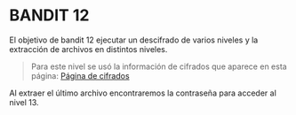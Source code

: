 # BANDIT 12

El objetivo de bandit 12 ejecutar un descifrado de varios niveles y la extracción 
de archivos en distintos niveles.

> Para este nivel se usó la información de cifrados que aparece en esta página: [Página de cifrados][1]

Al extraer el último archivo encontraremos la contraseña para acceder al nivel 13.

[1]: https://en.wikipedia.org/wiki/List_of_file_signatures
